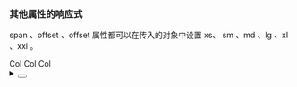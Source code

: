 ### 其他属性的响应式

<yc-tag>span</yc-tag> 、<yc-tag>offset</yc-tag> 、<yc-tag>offset</yc-tag> 属性都可以在传入的对象中设置 <yc-tag>xs</yc-tag>、 <yc-tag>sm</yc-tag> 、<yc-tag>md</yc-tag> 、<yc-tag>lg</yc-tag> 、<yc-tag>xl</yc-tag> 、<yc-tag>xxl</yc-tag> 。

<div class="cell-demo vp-raw">
  <yc-row class="grid-demo">
    <yc-col
      :span="{
        xs: 5,
        lg: 6,
      }"
      :offset="{
        xs: 1,
        lg: 2,
      }">
      Col
    </yc-col>
    <yc-col
      :span="{
        xs: 11,
        lg: 6,
      }"
      :offset="{
        xs: 1,
        lg: 2,
      }">
      Col
    </yc-col>
    <yc-col
      :span="{
        xs: 5,
        lg: 6,
      }"
      :offset="{
        xs: 1,
        lg: 2,
      }">
      Col
    </yc-col>
  </yc-row>
</div>

<style scoped>
.grid-demo .yc-col {
  height: 48px;
  line-height: 48px;
  color: var(--color-white);
  text-align: center;
}
.grid-demo .yc-col:nth-child(2n) {
  background-color: rgba(var(--arcoblue-6), 0.9);
}
.grid-demo .yc-col:nth-child(2n + 1) {
  background-color: var(--color-primary-light-4);
}
</style>

<details>
<summary>
 <button class="code-btn"  >
    <icon-code />
 </button>
</summary>

```vue
<template>
  <yc-row class="grid-demo">
    <yc-col
      :span="{
        xs: 5,
        lg: 6,
      }"
      :offset="{
        xs: 1,
        lg: 2,
      }">
      Col
    </yc-col>
    <yc-col
      :span="{
        xs: 11,
        lg: 6,
      }"
      :offset="{
        xs: 1,
        lg: 2,
      }">
      Col
    </yc-col>
    <yc-col
      :span="{
        xs: 5,
        lg: 6,
      }"
      :offset="{
        xs: 1,
        lg: 2,
      }">
      Col
    </yc-col>
  </yc-row>
</template>

<style scoped>
.grid-demo .yc-col {
  height: 48px;
  line-height: 48px;
  color: var(--color-white);
  text-align: center;
}
.grid-demo .yc-col:nth-child(2n) {
  background-color: rgba(var(--arcoblue-6), 0.9);
}
.grid-demo .yc-col:nth-child(2n + 1) {
  background-color: var(--color-primary-light-4);
}
</style>
```

</details>
